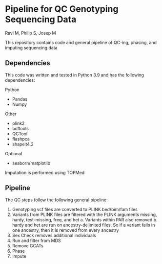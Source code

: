 # Pipeline for QC Genotyping Sequencing Data

Ravi M, Philip S, Josep M

This repository contains code and general pipeline of QC-ing, phasing, and imputing sequencing data

## Dependencies

This code was written and tested in Python 3.9 and has the following dependencies:

Python
* Pandas
* Numpy

Other
* plink2
* bcftools
* QCTool
* flashpca
* shapeit4.2

Optional
* seaborn/matplotlib

Imputation is performed using TOPMed

## Pipeline

The QC steps follow the following general pipeline:

1. Genotyping vcf files are converted to PLINK bed/bim/fam files
2. Variants from PLINK files are filtered with the PLINK arguments missing, hardy, test-missing, freq, and het
a. Variants within PAR also removed
b. hardy and het are run on ancestry-delimited files. So if a variant fails in one ancestry, then it is removed from every ancestry
3. Sex Check removes additional individuals
4. Run and filter from MDS
5. Remove GCATs
6. Phase
7. Impute
